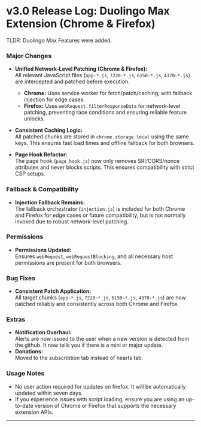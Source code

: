 # v3.0 Release Log: Duolingo Max Extension (Chrome & Firefox)

TLDR: Duolingo Max Features were added.

### Major Changes
- **Unified Network-Level Patching (Chrome & Firefox):**  
  All relevant JavaScript files (`app-*.js`, `7220-*.js`, `6150-*.js`, `4370-*.js`) are intercepted and patched before execution.  
  - **Chrome:** Uses service worker for fetch/patch/caching, with fallback injection for edge cases.
  - **Firefox:** Uses `webRequest.filterResponseData` for network-level patching, preventing race conditions and ensuring reliable feature unlocks.

- **Consistent Caching Logic:**  
  All patched chunks are stored in `chrome.storage.local` using the same keys. This ensures fast load times and offline fallback for both browsers.

- **Page Hook Refactor:**  
  The page hook (`page_hook.js`) now only removes SRI/CORS/nonce attributes and never blocks scripts. This ensures compatibility with strict CSP setups.

### Fallback & Compatibility
- **Injection Fallback Remains:**  
  The fallback orchestrator (`injection.js`) is included for both Chrome and Firefox for edge cases or future compatibility, but is not normally invoked due to robust network-level patching.

### Permissions
- **Permissions Updated:**  
  Ensures `webRequest`, `webRequestBlocking`, and all necessary host permissions are present for both browsers.

### Bug Fixes
- **Consistent Patch Application:**  
  All target chunks (`app-*.js`, `7220-*.js`, `6150-*.js`, `4370-*.js`) are now patched reliably and consistently across both Chrome and Firefox.

### Extras
- **Notification Overhaul:**  
  Alerts are now issued to the user when a new version is detected from the github.
  It now tells you if there is a mini or major update.
- **Donations:**  
  Moved to the subscribtion tab instead of hearts tab.
  
### Usage Notes
- No user action required for updates on firefox. It will be automatically updated within seven days.
- If you experience issues with script loading, ensure you are using an up-to-date version of Chrome or Firefox that supports the necessary extension APIs.

---


